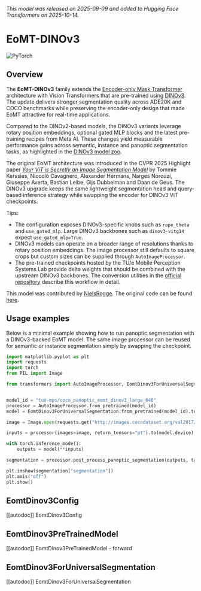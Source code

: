 <!--Copyright 2025 Mobile Perception Systems Lab at TU/e and The Hugging Face team. All rights reserved.
Licensed under the Apache License, Version 2.0 (the "License"); you may not use this file except in compliance with
the License. You may obtain a copy of the License at
http://www.apache.org/licenses/LICENSE-2.0
Unless required by applicable law or agreed to in writing, software distributed under the License is distributed on
an "AS IS" BASIS, WITHOUT WARRANTIES OR CONDITIONS OF ANY KIND, either express or implied. See the License for the
specific language governing permissions and limitations under the License.
⚠️ Note that this file is in Markdown but contain specific syntax for our doc-builder (similar to MDX) that may not be
rendered properly in your Markdown viewer.
-->

*This model was released on 2025-09-09 and added to Hugging Face Transformers on 2025-10-14.*

# EoMT-DINOv3

<div class="flex flex-wrap space-x-1">
<img alt="PyTorch" src="https://img.shields.io/badge/PyTorch-DE3412?style=flat&logo=pytorch&logoColor=white">
</div>

## Overview

The **EoMT-DINOv3** family extends the [Encoder-only Mask Transformer](eomt) architecture with
Vision Transformers that are pre-trained using [DINOv3](dinov3). The update delivers stronger segmentation quality across ADE20K and COCO
benchmarks while preserving the encoder-only design that made EoMT attractive for real-time applications.

Compared to the DINOv2-based models, the DINOv3 variants leverage rotary position embeddings, optional gated MLP blocks
and the latest pre-training recipes from Meta AI. These changes yield measurable performance gains across semantic,
instance and panoptic segmentation tasks, as highlighted in the [DINOv3 model zoo](https://github.com/tue-mps/eomt/blob/master/model_zoo/dinov3.md).

The original EoMT architecture was introduced in the CVPR 2025 Highlight paper *[Your ViT is Secretly an Image
Segmentation Model](https://huggingface.co/papers/2503.19108)* by Tommie Kerssies, Niccolò Cavagnero, Alexander Hermans,
Narges Norouzi, Giuseppe Averta, Bastian Leibe, Gijs Dubbelman and Daan de Geus. The DINOv3 upgrade keeps the same
lightweight segmentation head and query-based inference strategy while swapping the encoder for DINOv3 ViT checkpoints.

Tips:

* The configuration exposes DINOv3-specific knobs such as `rope_theta` and `use_gated_mlp`. Large DINOv3 backbones
  such as `dinov3-vitg14` expect `use_gated_mlp=True`.
* DINOv3 models can operate on a broader range of resolutions thanks to rotary position embeddings. The image processor
  still defaults to square crops but custom sizes can be supplied through `AutoImageProcessor`.
* The pre-trained checkpoints hosted by the TU/e Mobile Perception Systems Lab provide delta weights that should be
  combined with the upstream DINOv3 backbones. The conversion utilities in the
  [official repository](https://github.com/tue-mps/eomt) describe this workflow in detail.

This model was contributed by [NielsRogge](https://huggingface.co/NielsRogge).
The original code can be found [here](https://github.com/tue-mps/eomt).

## Usage examples

Below is a minimal example showing how to run panoptic segmentation with a DINOv3-backed EoMT model. The same
image processor can be reused for semantic or instance segmentation simply by swapping the checkpoint.

```python
import matplotlib.pyplot as plt
import requests
import torch
from PIL import Image

from transformers import AutoImageProcessor, EomtDinov3ForUniversalSegmentation


model_id = "tue-mps/coco_panoptic_eomt_dinov3_large_640"
processor = AutoImageProcessor.from_pretrained(model_id)
model = EomtDinov3ForUniversalSegmentation.from_pretrained(model_id).to("cuda" if torch.cuda.is_available() else "cpu")

image = Image.open(requests.get("http://images.cocodataset.org/val2017/000000039769.jpg", stream=True).raw)

inputs = processor(images=image, return_tensors="pt").to(model.device)

with torch.inference_mode():
    outputs = model(**inputs)

segmentation = processor.post_process_panoptic_segmentation(outputs, target_sizes=[image.size[::-1]])[0]

plt.imshow(segmentation["segmentation"])
plt.axis("off")
plt.show()
```

## EomtDinov3Config

[[autodoc]] EomtDinov3Config

## EomtDinov3PreTrainedModel

[[autodoc]] EomtDinov3PreTrainedModel
    - forward

## EomtDinov3ForUniversalSegmentation

[[autodoc]] EomtDinov3ForUniversalSegmentation
